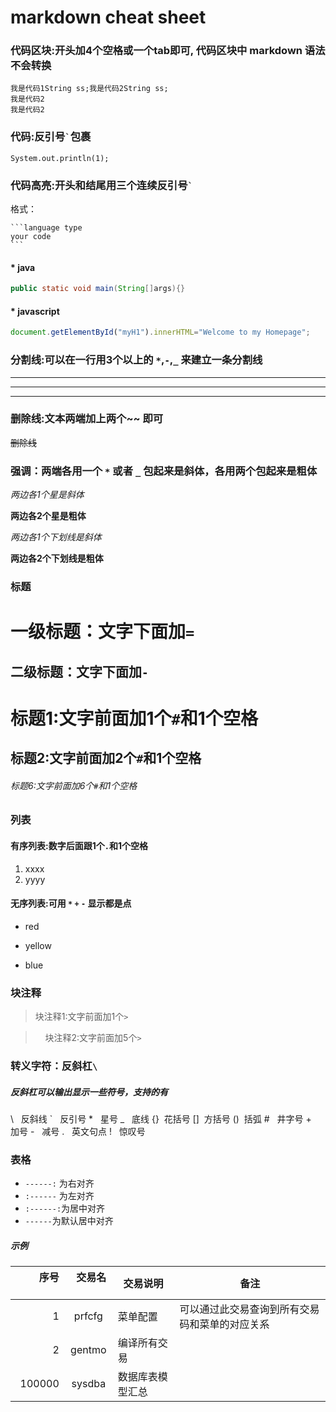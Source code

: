 # markdown cheat sheet

### 代码区块:开头加4个空格或一个tab即可, 代码区块中 markdown 语法不会转换

    我是代码1String ss;我是代码2String ss;    
    我是代码2
    我是代码2

### 代码:反引号`` ` ``包裹
`System.out.println(1);`

### 代码高亮:开头和结尾用三个连续反引号`` ` ``
格式：

    ```language type
    your code
    ```

#### * java
```java
public static void main(String[]args){} 
```
#### * javascript
```javascript
document.getElementById("myH1").innerHTML="Welcome to my Homepage"; 
```

### 分割线:可以在一行用3个以上的 `*`,`-`,`_` 来建立一条分割线

***
---
___
### 删除线:文本两端加上两个~~ 即可
~~删除线~~

### 强调：两端各用一个 `*` 或者 `_` 包起来是斜体，各用两个包起来是粗体

*两边各1个星是斜体*

**两边各2个星是粗体**

_两边各1个下划线是斜体_

__两边各2个下划线是粗体__

### 标题
一级标题：文字下面加`=`
=

二级标题：文字下面加`-`
-

# 标题1:文字前面加1个`#`和1个空格` `

## 标题2:文字前面加2个`#`和1个空格` `

###### 标题6:文字前面加6个`#`和1个空格` `

### 列表
#### 有序列表:数字后面跟1个`.`和1个空格` `

1. xxxx
2. yyyy

#### 无序列表:可用 `*` `+` `-` 显示都是点
* red
+ yellow
- blue

### 块注释

>块注释1:文字前面加1个`>`

>     块注释2:文字前面加5个`>`

### 转义字符：反斜杠`\`
##### 反斜杠可以输出显示一些符号，支持的有
\\   反斜线
\`   反引号
\*   星号
\_   底线
\{\}  花括号
\[\]  方括号
\(\)  括弧
\#   井字号
\+   加号
\-   减号
\.   英文句点
\!   惊叹号

### 表格
* `------:` 为右对齐
* `:------` 为左对齐
* `:------:`为居中对齐
* `------`为默认居中对齐
##### 示例
|         序号    |    交易名    |    交易说明    |    备注    |
|    ------: |    :-------:    |    :---------   |    ------    |
|    1    |    prfcfg    |    菜单配置    |    可以通过此交易查询到所有交易码和菜单的对应关系    |
|    2    |    gentmo    |    编译所有交易    |    |
|    100000    |    sysdba    |    数据库表模型汇总    |    |




